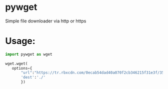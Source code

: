 # pywget
Simple file downloader via http or https



# Usage:
 ```py
 import pywget as wget
      
 wget.wget(
    options={
        "url":"https://tr.rbxcdn.com/0ecab54dad40a070f2cb346215f31e3f/352/352/Avatar/Png",
        'dest':'./'
        })
 ```
